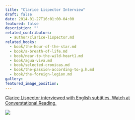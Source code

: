 ```yaml
---
title: "Clarice Lispector Interview"
draft: false
date: 2014-01-27T16:01:00-04:00
featured: false
description: ""
related_contributors:
  - author/clarice-lispector.md
related_books:
  - book/the-hour-of-the-star.md
  - book/a-breath-of-life.md
  - book/near-to-the-wild-heart1.md
  - book/agua-viva.md
  - book/selected-cronicas.md
  - book/the-passion-according-to-g.h.md
  - book/the-foreign-legion.md
gallery:
featured_image_position: 
---
```


[Clarice Lispector interviewed with English subtitles. Watch at Converstational Reading.](http://conversationalreading.com/clarice-lispector-interviewed/)

[![](http://ndbooks.com/images/uploads/CL_na_TV_Cultura_2.jpg)](http://ndbooks.com/author/clarice-lispector)

